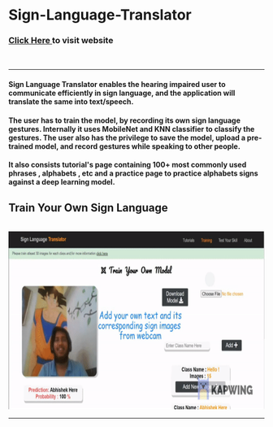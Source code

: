 # Sign-Language-Translator

### <a href = "https://elysian01.github.io/Sign-Language-Translator/index.html"> Click Here </a> to visit website
<br>
  

<hr>

#### Sign Language Translator enables the hearing impaired user to communicate efficiently in sign language, and the application will translate the same into text/speech. 

#### The user has to train the model, by recording its own sign language gestures. Internally it uses MobileNet and KNN classifier to classify the gestures. The user also has the privilege to save the model, upload a pre-trained model, and record gestures while speaking to other people.

#### It also consists tutorial's page containing 100+ most commonly used phrases , alphabets , etc and a practice page to practice alphabets signs against a deep learning model.  

<h2>Train Your Own Sign Language</h2>
<br>

<img src="./docs/Videos/training-demo.gif" alt="#" width="700px" height="350px">
<br><hr>

